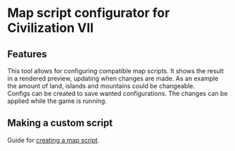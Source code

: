 # Map script configurator for Civilization VII

## Features

This tool allows for configuring compatible map scripts. It shows the result in a rendered preview, updating when changes are made.
As an example the amount of land, islands and mountains could be changeable.  
Configs can be created to save wanted configurations. The changes can be applied while the game is running.

## Making a custom script

Guide for [creating a map script](MODDING.md).
